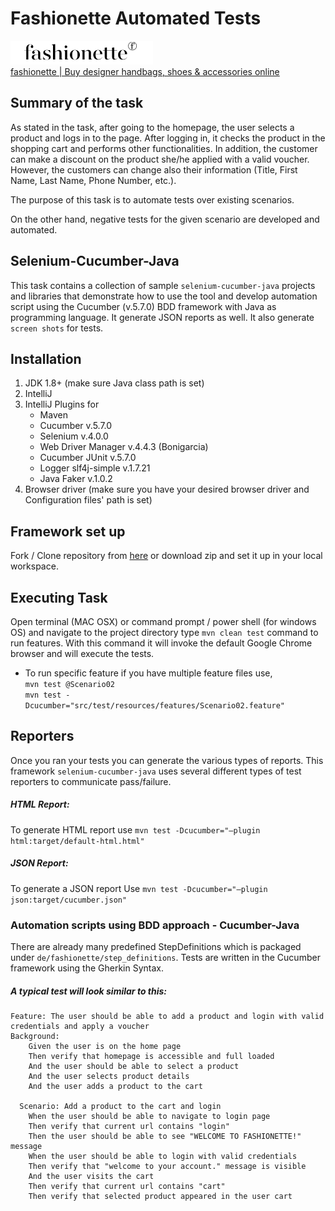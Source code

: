 # Fashionette Automated Tests

![Fashionette](https://github.com/yakupaydin1050/FashionetteAutomatedTests/blob/master/src/test/resources/images/logo_Fashionette.png) <br/>
[fashionette | Buy designer handbags, shoes & accessories online ](https://www.fashionette.co.uk/)

## Summary of the task

As stated in the task, after going to the homepage, the user selects a product and logs in to the page. After logging in, it checks the product in the shopping cart and performs other functionalities. In addition, the customer can make a discount on the product she/he applied with a valid voucher. However, the customers can change also their information (Title, First Name, Last Name, Phone Number, etc.). 

The purpose of this task is to automate tests over existing scenarios.

On the other hand, negative tests for the given scenario are developed and automated.

## Selenium-Cucumber-Java

This task contains a collection of sample `selenium-cucumber-java` projects and libraries that demonstrate how to use the tool and develop automation script using the Cucumber (v.5.7.0) BDD framework with Java as programming language. It generate JSON reports as well. It also generate `screen shots` for tests. 

## Installation

1. JDK 1.8+ (make sure Java class path is set) 
2. IntelliJ
3. IntelliJ Plugins for
    - Maven
    - Cucumber v.5.7.0
    - Selenium v.4.0.0 
    - Web Driver Manager v.4.4.3 (Bonigarcia)
    - Cucumber JUnit v.5.7.0
    - Logger slf4j-simple v.1.7.21
    - Java Faker v.1.0.2
4. Browser driver (make sure you have your desired browser driver and Configuration files' path is set)

## Framework set up
Fork / Clone repository from [here](https://github.com/yakupaydin1050/FashionetteAutomatedTests) or download zip and set
it up in your local workspace.

## Executing Task
Open terminal (MAC OSX) or command prompt / power shell (for windows OS) and navigate to the project directory
type `mvn clean test` command to run features. With this command it will invoke the default Google Chrome browser and will
execute the tests.

- To run specific feature if you have multiple feature files use, <br/>
  `mvn test @Scenario02` <br/>
  `mvn test -Dcucumber="src/test/resources/features/Scenario02.feature"` <br/>
 

## Reporters
Once you ran your tests you can generate the various types of reports. This framework `selenium-cucumber-java` uses
several different types of test reporters to communicate pass/failure.

##### HTML Report:

To generate HTML report use  `mvn test -Dcucumber="–plugin html:target/default-html.html"`

##### JSON Report:

To generate a JSON report Use `mvn test -Dcucumber="–plugin json:target/cucumber.json"`

### Automation scripts using BDD approach - Cucumber-Java

There are already many predefined StepDefinitions which is packaged under `de/fashionette/step_definitions`.
Tests are written in the Cucumber framework using the Gherkin Syntax.

##### A typical test will look similar to this:
```
Feature: The user should be able to add a product and login with valid credentials and apply a voucher
Background:
    Given the user is on the home page
    Then verify that homepage is accessible and full loaded
    And the user should be able to select a product
    And the user selects product details
    And the user adds a product to the cart

  Scenario: Add a product to the cart and login
    When the user should be able to navigate to login page
    Then verify that current url contains "login"
    Then the user should be able to see "WELCOME TO FASHIONETTE!" message
    When the user should be able to login with valid credentials
    Then verify that "welcome to your account." message is visible
    And the user visits the cart
    Then verify that current url contains "cart"
    Then verify that selected product appeared in the user cart
```


